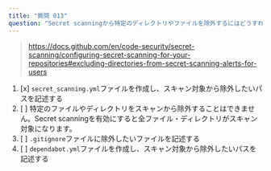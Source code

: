 ```yaml
---
title: "質問 013"
question: "Secret scanningから特定のディレクトリやファイルを除外するにはどうすればよいですか？"
---
```



> https://docs.github.com/en/code-security/secret-scanning/configuring-secret-scanning-for-your-repositories#excluding-directories-from-secret-scanning-alerts-for-users
1. [x] `secret_scanning.yml`ファイルを作成し、スキャン対象から除外したいパスを記述する
1. [ ] 特定のファイルやディレクトリをスキャンから除外することはできません。Secret scanningを有効にすると全ファイル・ディレクトリがスキャン対象になります。
1. [ ] `.gitignore`ファイルに除外したいファイルを記述する
1. [ ] `dependabot.yml`ファイルを作成し、スキャン対象から除外したいパスを記述する